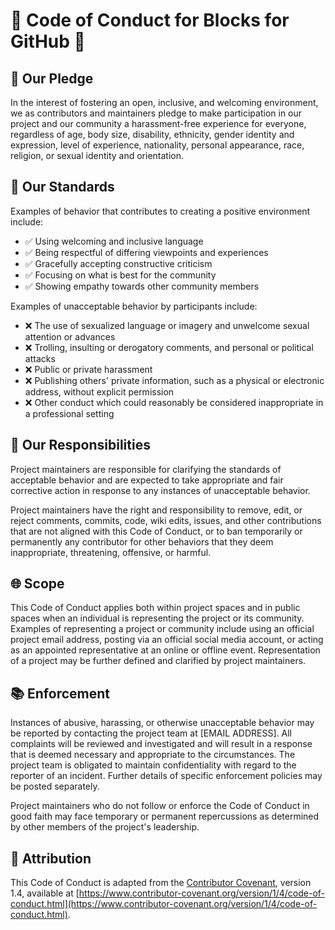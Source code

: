 # 🌈 Code of Conduct for Blocks for GitHub 🌈

## 📜 Our Pledge

In the interest of fostering an open, inclusive, and welcoming environment, we as contributors and maintainers pledge to make participation in our project and our community a harassment-free experience for everyone, regardless of age, body size, disability, ethnicity, gender identity and expression, level of experience, nationality, personal appearance, race, religion, or sexual identity and orientation.

## 🚀 Our Standards

Examples of behavior that contributes to creating a positive environment include:

- ✅ Using welcoming and inclusive language
- ✅ Being respectful of differing viewpoints and experiences
- ✅ Gracefully accepting constructive criticism
- ✅ Focusing on what is best for the community
- ✅ Showing empathy towards other community members

Examples of unacceptable behavior by participants include:

- ❌ The use of sexualized language or imagery and unwelcome sexual attention or advances
- ❌ Trolling, insulting or derogatory comments, and personal or political attacks
- ❌ Public or private harassment
- ❌ Publishing others' private information, such as a physical or electronic address, without explicit permission
- ❌ Other conduct which could reasonably be considered inappropriate in a professional setting

## 🎯 Our Responsibilities

Project maintainers are responsible for clarifying the standards of acceptable behavior and are expected to take appropriate and fair corrective action in response to any instances of unacceptable behavior.

Project maintainers have the right and responsibility to remove, edit, or reject comments, commits, code, wiki edits, issues, and other contributions that are not aligned with this Code of Conduct, or to ban temporarily or permanently any contributor for other behaviors that they deem inappropriate, threatening, offensive, or harmful.

## 🌐 Scope

This Code of Conduct applies both within project spaces and in public spaces when an individual is representing the project or its community. Examples of representing a project or community include using an official project email address, posting via an official social media account, or acting as an appointed representative at an online or offline event. Representation of a project may be further defined and clarified by project maintainers.

## 📚 Enforcement

Instances of abusive, harassing, or otherwise unacceptable behavior may be reported by contacting the project team at [EMAIL ADDRESS]. All complaints will be reviewed and investigated and will result in a response that is deemed necessary and appropriate to the circumstances. The project team is obligated to maintain confidentiality with regard to the reporter of an incident. Further details of specific enforcement policies may be posted separately.

Project maintainers who do not follow or enforce the Code of Conduct in good faith may face temporary or permanent repercussions as determined by other members of the project's leadership.

## 📝 Attribution

This Code of Conduct is adapted from the [Contributor Covenant](https://www.contributor-covenant.org), version 1.4, available at [https://www.contributor-covenant.org/version/1/4/code-of-conduct.html](https://www.contributor-covenant.org/version/1/4/code-of-conduct.html).
